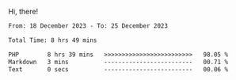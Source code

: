 Hi, there! 

<!--START_SECTION:waka-->

```txt
From: 18 December 2023 - To: 25 December 2023

Total Time: 8 hrs 49 mins

PHP        8 hrs 39 mins   >>>>>>>>>>>>>>>>>>>>>>>>>   98.05 %
Markdown   3 mins          -------------------------   00.71 %
Text       0 secs          -------------------------   00.06 %
```

<!--END_SECTION:waka-->
